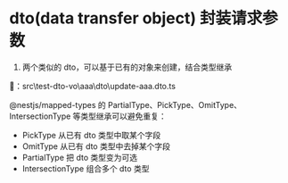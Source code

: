 # dto(data transfer object) 封装请求参数

1. 两个类似的 dto，可以基于已有的对象来创建，结合类型继承

🌰：src\test-dto-vo\aaa\dto\update-aaa.dto.ts

@nestjs/mapped-types 的 PartialType、PickType、OmitType、IntersectionType 等类型继承可以避免重复：

- PickType 从已有 dto 类型中取某个字段
- OmitType 从已有 dto 类型中去掉某个字段
- PartialType 把 dto 类型变为可选
- IntersectionType 组合多个 dto 类型
